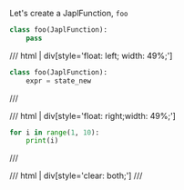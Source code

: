 Let's create a JaplFunction, `foo`

```py
class foo(JaplFunction):
    pass
```


/// html | div[style='float: left; width: 49%;']
```py
class foo(JaplFunction):
    expr = state_new
```
///


/// html | div[style='float: right;width: 49%;']
```py
for i in range(1, 10):
    print(i)
```
///

/// html | div[style='clear: both;']
///

